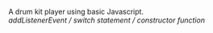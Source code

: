 A drum kit player using basic Javascript. <br>
<em> addListenerEvent / switch statement / constructor function </em>
